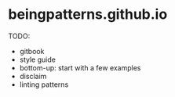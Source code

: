 # beingpatterns.github.io

TODO:
- gitbook
- style guide
- bottom-up: start with a few examples
- disclaim
- linting patterns
